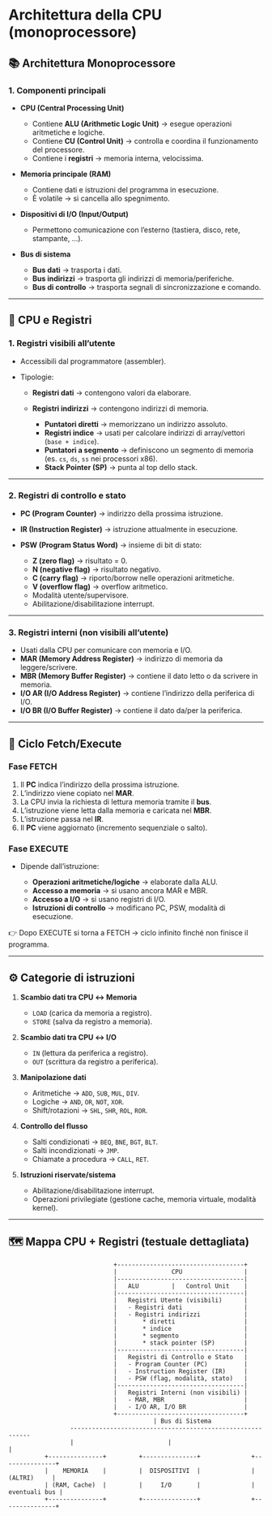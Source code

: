 # Architettura della CPU (monoprocessore)

## 📚 Architettura Monoprocessore

### 1. Componenti principali

* **CPU (Central Processing Unit)**

  * Contiene **ALU (Arithmetic Logic Unit)** → esegue operazioni aritmetiche e logiche.
  * Contiene **CU (Control Unit)** → controlla e coordina il funzionamento del processore.
  * Contiene i **registri** → memoria interna, velocissima.

* **Memoria principale (RAM)**

  * Contiene dati e istruzioni del programma in esecuzione.
  * È volatile → si cancella allo spegnimento.

* **Dispositivi di I/O (Input/Output)**

  * Permettono comunicazione con l’esterno (tastiera, disco, rete, stampante, …).

* **Bus di sistema**

  * **Bus dati** → trasporta i dati.
  * **Bus indirizzi** → trasporta gli indirizzi di memoria/periferiche.
  * **Bus di controllo** → trasporta segnali di sincronizzazione e comando.

---

## 📌 CPU e Registri

### 1. Registri visibili all’utente

* Accessibili dal programmatore (assembler).
* Tipologie:

  * **Registri dati** → contengono valori da elaborare.
  * **Registri indirizzi** → contengono indirizzi di memoria.

    * **Puntatori diretti** → memorizzano un indirizzo assoluto.
    * **Registri indice** → usati per calcolare indirizzi di array/vettori (`base + indice`).
    * **Puntatori a segmento** → definiscono un segmento di memoria (es. `cs`, `ds`, `ss` nei processori x86).
    * **Stack Pointer (SP)** → punta al top dello stack.

---

### 2. Registri di controllo e stato

* **PC (Program Counter)** → indirizzo della prossima istruzione.
* **IR (Instruction Register)** → istruzione attualmente in esecuzione.
* **PSW (Program Status Word)** → insieme di bit di stato:

  * **Z (zero flag)** → risultato = 0.
  * **N (negative flag)** → risultato negativo.
  * **C (carry flag)** → riporto/borrow nelle operazioni aritmetiche.
  * **V (overflow flag)** → overflow aritmetico.
  * Modalità utente/supervisore.
  * Abilitazione/disabilitazione interrupt.

---

### 3. Registri interni (non visibili all’utente)

* Usati dalla CPU per comunicare con memoria e I/O.
* **MAR (Memory Address Register)** → indirizzo di memoria da leggere/scrivere.
* **MBR (Memory Buffer Register)** → contiene il dato letto o da scrivere in memoria.
* **I/O AR (I/O Address Register)** → contiene l’indirizzo della periferica di I/O.
* **I/O BR (I/O Buffer Register)** → contiene il dato da/per la periferica.

---

## 🔄 Ciclo Fetch/Execute

### Fase FETCH

1. Il **PC** indica l’indirizzo della prossima istruzione.
2. L’indirizzo viene copiato nel **MAR**.
3. La CPU invia la richiesta di lettura memoria tramite il **bus**.
4. L’istruzione viene letta dalla memoria e caricata nel **MBR**.
5. L’istruzione passa nel **IR**.
6. Il **PC** viene aggiornato (incremento sequenziale o salto).

### Fase EXECUTE

* Dipende dall’istruzione:

  * **Operazioni aritmetiche/logiche** → elaborate dalla ALU.
  * **Accesso a memoria** → si usano ancora MAR e MBR.
  * **Accesso a I/O** → si usano registri di I/O.
  * **Istruzioni di controllo** → modificano PC, PSW, modalità di esecuzione.

👉 Dopo EXECUTE si torna a FETCH → ciclo infinito finché non finisce il programma.

---

## ⚙️ Categorie di istruzioni

1. **Scambio dati tra CPU ↔ Memoria**

   * `LOAD` (carica da memoria a registro).
   * `STORE` (salva da registro a memoria).

2. **Scambio dati tra CPU ↔ I/O**

   * `IN` (lettura da periferica a registro).
   * `OUT` (scrittura da registro a periferica).

3. **Manipolazione dati**

   * Aritmetiche → `ADD`, `SUB`, `MUL`, `DIV`.
   * Logiche → `AND`, `OR`, `NOT`, `XOR`.
   * Shift/rotazioni → `SHL`, `SHR`, `ROL`, `ROR`.

4. **Controllo del flusso**

   * Salti condizionati → `BEQ`, `BNE`, `BGT`, `BLT`.
   * Salti incondizionati → `JMP`.
   * Chiamate a procedura → `CALL`, `RET`.

5. **Istruzioni riservate/sistema**

   * Abilitazione/disabilitazione interrupt.
   * Operazioni privilegiate (gestione cache, memoria virtuale, modalità kernel).

---

## 🗺️ Mappa CPU + Registri (testuale dettagliata)

```text
                             +-----------------------------------+
                             |               CPU                 |
                             |-----------------------------------|
                             |   ALU         |   Control Unit    |
                             |-----------------------------------|
                             |   Registri Utente (visibili)      |
                             |   - Registri dati                 |
                             |   - Registri indirizzi            |
                             |       * diretti                   |
                             |       * indice                    |
                             |       * segmento                  |
                             |       * stack pointer (SP)        |
                             |-----------------------------------|
                             |   Registri di Controllo e Stato   |
                             |   - Program Counter (PC)          |
                             |   - Instruction Register (IR)     |
                             |   - PSW (flag, modalità, stato)   |
                             |-----------------------------------|
                             |   Registri Interni (non visibili) |
                             |   - MAR, MBR                      |
                             |   - I/O AR, I/O BR                |
                             +-----------------------------------+
                                        | Bus di Sistema
                 -----------------------------------------------------------
                 |                          |                             |
          +---------------+         +---------------+              +---------------+
          |    MEMORIA    |         |  DISPOSITIVI  |              |   (ALTRI)     |
          | (RAM, Cache)  |         |     I/O       |              | eventuali bus |
          +---------------+         +---------------+              +---------------+
```
